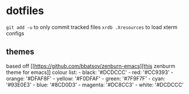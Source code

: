 # dotfiles
`git add -u` to only commit tracked files
`xrdb .Xresources` to load xterm configs
## themes
based off [[https://github.com/bbatsov/zenburn-emacs][this zenburm theme for emacs]]
colour list:
	- black:   '#DCDCCC'
	- red:     '#CC9393'
    - orange:  '#DFAF8F'
    - yellow:  '#F0DFAF'
    - green:   '#7F9F7F'
    - cyan:    '#93E0E3'
    - blue:    '#8CD0D3'
    - magenta: '#DC8CC3'
    - white:   '#DCDCCC'

